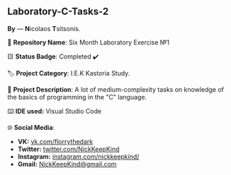 ## Laboratory-C-Tasks-2

**By**  —  **N**icolaos **T**sitsonis.

📁 **Repository Name**: Six Month Laboratory Exercise №1

🟨 **Status Badge**: Completed ✔️

🏷️ **Project Category**: I.E.K Kastoria Study.

📝 **Project Description**: A lot of medium-complexity tasks on knowledge of the basics of programming in the "C" language.

⌨️ **IDE used:** Visual Studio Code

🌐 **Social Media**:

- **VK:** [vk.com/florrythedark](https://vk.com/florrythedark)
- **Twitter:** [twitter.com/NickKeepKind](https://twitter.com/NickKeepKind)
- **Instagram:** [instagram.com/nickkeepkind/](https://www.instagram.com/nickkeepkind/)
- **Gmail:** NickKeepKind@gmail.com
